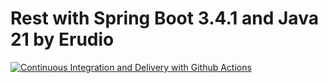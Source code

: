 # Rest with Spring Boot 3.4.1 and Java 21 by Erudio

[![Continuous Integration and Delivery with Github Actions](https://github.com/wep1980/rest-with-spring-boot-and-java-erudio/actions/workflows/continuous-deployment.yml/badge.svg)](https://github.com/wep1980/rest-with-spring-boot-and-java-erudio/actions/workflows/continuous-deployment.yml)
